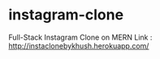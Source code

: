 ﻿# instagram-clone
Full-Stack Instagram Clone on MERN
Link : http://instaclonebykhush.herokuapp.com/
